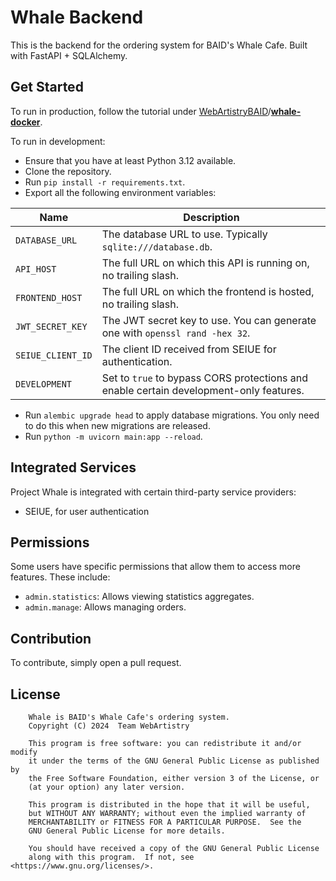 # Whale Backend

This is the backend for the ordering system for BAID's Whale Cafe. Built with FastAPI + SQLAlchemy.

## Get Started

To run in production, follow the tutorial under [WebArtistryBAID](https://github.com/WebArtistryBAID)/[**whale-docker**](https://github.com/WebArtistryBAID/whale-docker).

To run in development:

* Ensure that you have at least Python 3.12 available.
* Clone the repository.
* Run `pip install -r requirements.txt`.
* Export all the following environment variables:

| Name              | Description                                                                            |
|-------------------|----------------------------------------------------------------------------------------|
| `DATABASE_URL`    | The database URL to use. Typically `sqlite:///database.db`.                            |
| `API_HOST`        | The full URL on which this API is running on, no trailing slash.                       |
| `FRONTEND_HOST`   | The full URL on which the frontend is hosted, no trailing slash.                       |
| `JWT_SECRET_KEY`  | The JWT secret key to use. You can generate one with `openssl rand -hex 32`.           |
| `SEIUE_CLIENT_ID` | The client ID received from SEIUE for authentication.                                  |
| `DEVELOPMENT`     | Set to `true` to bypass CORS protections and enable certain development-only features. |

* Run `alembic upgrade head` to apply database migrations. You only need to do this when new migrations are released.
* Run `python -m uvicorn main:app --reload`.

## Integrated Services

Project Whale is integrated with certain third-party service providers:

* SEIUE, for user authentication

## Permissions

Some users have specific permissions that allow them to access more features. These include:
* `admin.statistics`: Allows viewing statistics aggregates.
* `admin.manage`: Allows managing orders.

## Contribution

To contribute, simply open a pull request.

## License

```
    Whale is BAID's Whale Cafe's ordering system.
    Copyright (C) 2024  Team WebArtistry

    This program is free software: you can redistribute it and/or modify
    it under the terms of the GNU General Public License as published by
    the Free Software Foundation, either version 3 of the License, or
    (at your option) any later version.

    This program is distributed in the hope that it will be useful,
    but WITHOUT ANY WARRANTY; without even the implied warranty of
    MERCHANTABILITY or FITNESS FOR A PARTICULAR PURPOSE.  See the
    GNU General Public License for more details.

    You should have received a copy of the GNU General Public License
    along with this program.  If not, see <https://www.gnu.org/licenses/>.
```
